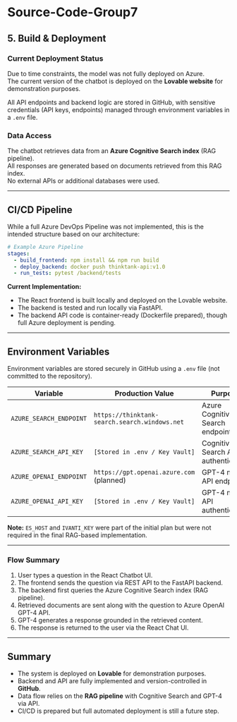 ﻿
# Source-Code-Group7





## 5. Build & Deployment

### Current Deployment Status

Due to time constraints, the model was not fully deployed on Azure.  
The current version of the chatbot is deployed on the **Lovable website** for demonstration purposes.

All API endpoints and backend logic are stored in GitHub, with sensitive credentials (API keys, endpoints) managed through environment variables in a `.env` file.

### Data Access

The chatbot retrieves data from an **Azure Cognitive Search index** (RAG pipeline).  
All responses are generated based on documents retrieved from this RAG index.  
No external APIs or additional databases were used.

---

## CI/CD Pipeline

While a full Azure DevOps Pipeline was not implemented, this is the intended structure based on our architecture:

```yaml
# Example Azure Pipeline
stages:
  - build_frontend: npm install && npm run build
  - deploy_backend: docker push thinktank-api:v1.0
  - run_tests: pytest /backend/tests
```

**Current Implementation:**
- The React frontend is built locally and deployed on the Lovable website.
- The backend is tested and run locally via FastAPI.
- The backend API code is container-ready (Dockerfile prepared), though full Azure deployment is pending.

---

## Environment Variables

Environment variables are stored securely in GitHub using a `.env` file (not committed to the repository).

| Variable                | Production Value                                  | Purpose                            |
|-------------------------|--------------------------------------------------|------------------------------------|
| `AZURE_SEARCH_ENDPOINT` | `https://thinktank-search.search.windows.net`     | Azure Cognitive Search endpoint    |
| `AZURE_SEARCH_API_KEY`  | `[Stored in .env / Key Vault]`                    | Cognitive Search API authentication |
| `AZURE_OPENAI_ENDPOINT` | `https://gpt.openai.azure.com` (planned)          | GPT-4 model API endpoint           |
| `AZURE_OPENAI_API_KEY`  | `[Stored in .env / Key Vault]`                    | GPT-4 model API authentication     |

**Note:** `ES_HOST` and `IVANTI_KEY` were part of the initial plan but were not required in the final RAG-based implementation.
 
 ---


### Flow Summary

1. User types a question in the React Chatbot UI.
2. The frontend sends the question via REST API to the FastAPI backend.
3. The backend first queries the Azure Cognitive Search index (RAG pipeline).
4. Retrieved documents are sent along with the question to Azure OpenAI GPT-4 API.
5. GPT-4 generates a response grounded in the retrieved content.
6. The response is returned to the user via the React Chat UI.

---

## Summary

- The system is deployed on **Lovable** for demonstration purposes.  
- Backend and API are fully implemented and version-controlled in **GitHub**.  
- Data flow relies on the **RAG pipeline** with Cognitive Search and GPT-4 via API.  
- CI/CD is prepared but full automated deployment is still a future step.
